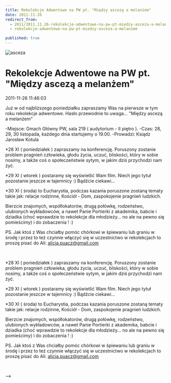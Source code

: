 ```yaml
---
title: Rekolekcje Adwentowe na PW pt. "Między ascezą a melanżem"
date: 2011-11-26
redirect_from: 
  - 2011/2011.11.26-rekolekcje-adwentowe-na-pw-pt-miedzy-asceza-a-melanzem
  - rekolekcje-adwentowe-na-pw-pt-miedzy-asceza-a-melanzem

published: true
---
```



![asceza](images/stories/grafiki/asceza.jpg)

# Rekolekcje Adwentowe na PW pt. "Między ascezą a melanżem"

<time>2011-11-26 11:46:03</time>



Już w od najbliższego poniedziałku zapraszamy Was na pierwsze w tym roku rekolekcje
 adwentowe. Hasło przewodnie to uwaga... "Między ascezą a melanżem" 
 
 -Miejsce: Gmach Główny PW, sala 219 ( audytorium - II piętro ).
 -Czas: 28, 29, 30 listopada, każdego dnia startujemy o 19.00.
 -Prowadzi: Ksiądz Jarosław Kotula
 

<!--{{intro-break}}-->

 *28 XI ( poniedziałek ) zapraszamy na konferencję.
 Poruszony zostanie problem pragnień człowieka, głodu życia, uczuć,
 bliskości, który w sobie nosimy, a także coś o społeczeństwie sytym, w
 jakim dziś przychodzi nam żyć.
 
 *29 XI ( wtorek ) postaramy się wyświetlić Wam film. Niech jego tytuł
 pozostanie jeszcze w tajemnicy :) Bądźcie ciekawi...
 
 *30 XI ( środa) to Eucharystia, podczas kazania poruszone zostaną tematy
 takie jak: relacje rodzinne, Kościół - Dom, zaspokojenie pragnień ludzkich.
 
 Bierzcie znajomych, współlokatorów, drugą połówkę, rodzeństwo, ulubionych
 wykładowców, a nawet Panie Portierki z akademika, babcie i dziadka (choć
 wprawdzie to rekolekcje dla młodzieży... no ale na pewno się pomieścimy) i
 do zobaczenia ! :)
 
 PS. Jak ktoś z Was chciałby pomóc chórkowi w śpiewaniu lub graniu w środę i
 przez to też czynnie włączyć się w uczestnictwo w rekolekcjach to proszę
 pisać do Ali: [alicja.puacz@gmail.com](http://poczta.solideo.pl/horde3/imp/message.php?mailbox=INBOX&index=29026)

 


<!--CONTENT FROM OLD SERVER (jos before 2013): 

Już w od najbliższego poniedziałku zapraszamy Was na pierwsze w tym roku rekolekcje
 adwentowe. Hasło przewodnie to uwaga... "Między ascezą a melanżem" 
 
 -Miejsce: Gmach Główny PW, sala 219 ( audytorium - II piętro ).
 -Czas: 28, 29, 30 listopada, każdego dnia startujemy o 19.00.
 -Prowadzi: Ksiądz Jarosław Kotula


 


<!--{{intro-break}}-->


 *28 XI ( poniedziałek ) zapraszamy na konferencję.
 Poruszony zostanie problem pragnień człowieka, głodu życia, uczuć,
 bliskości, który w sobie nosimy, a także coś o społeczeństwie sytym, w
 jakim dziś przychodzi nam żyć.
 
 *29 XI ( wtorek ) postaramy się wyświetlić Wam film. Niech jego tytuł
 pozostanie jeszcze w tajemnicy :) Bądźcie ciekawi...
 
 *30 XI ( środa) to Eucharystia, podczas kazania poruszone zostaną tematy
 takie jak: relacje rodzinne, Kościół - Dom, zaspokojenie pragnień ludzkich.
 
 Bierzcie znajomych, współlokatorów, drugą połówkę, rodzeństwo, ulubionych
 wykładowców, a nawet Panie Portierki z akademika, babcie i dziadka (choć
 wprawdzie to rekolekcje dla młodzieży... no ale na pewno się pomieścimy) i
 do zobaczenia ! :)
 
 PS. Jak ktoś z Was chciałby pomóc chórkowi w śpiewaniu lub graniu w środę i
 przez to też czynnie włączyć się w uczestnictwo w rekolekcjach to proszę
 pisać do Ali: [alicja.puacz@gmail.com](http://poczta.solideo.pl/horde3/imp/message.php?mailbox=INBOX&index=29026)

 

-->

<!--{{json:{"created_date":"2011-11-26 11:46:03","publish_down":"0000-00-00 00:00:00","id":"1048"}}}-->